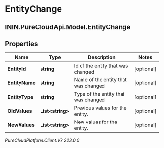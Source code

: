 # EntityChange

## ININ.PureCloudApi.Model.EntityChange

## Properties

|Name | Type | Description | Notes|
|------------ | ------------- | ------------- | -------------|
| **EntityId** | **string** | Id of the entity that was changed | [optional] |
| **EntityName** | **string** | Name of the entity that was changed | [optional] |
| **EntityType** | **string** | Type of the entity that was changed | [optional] |
| **OldValues** | **List&lt;string&gt;** | Previous values for the entity. | [optional] |
| **NewValues** | **List&lt;string&gt;** | New values for the entity. | [optional] |



_PureCloudPlatform.Client.V2 223.0.0_
